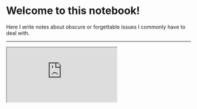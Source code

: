 # Welcome to this notebook!

Here I write notes about obscure or forgettable issues I commonly have to deal with.

---

<iframe src="https://microads.ftp.sh/api/ads/delivery-node/random?nonce=abc123"></iframe>